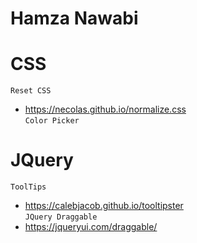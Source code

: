 # Hamza Nawabi

# CSS
`Reset CSS`
- https://necolas.github.io/normalize.css  
`Color Picker`


# JQuery 
`ToolTips` 
- https://calebjacob.github.io/tooltipster  
`JQuery Draggable`
- https://jqueryui.com/draggable/  